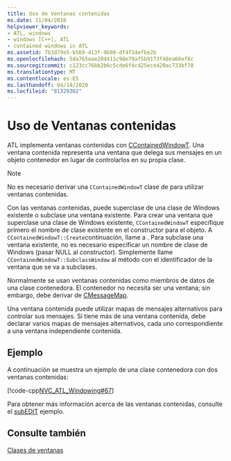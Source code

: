 ```yaml
---
title: Uso de Ventanas contenidas
ms.date: 11/04/2016
helpviewer_keywords:
- ATL, windows
- windows [C++], ATL
- contained windows in ATL
ms.assetid: 7b3d79e5-b569-413f-9b98-df4f14efbe2b
ms.openlocfilehash: 5da765eae28d411c98e79af5b9173f48ea66ef8c
ms.sourcegitcommit: c123cc76bb2b6c5cde6f4c425ece420ac733bf70
ms.translationtype: MT
ms.contentlocale: es-ES
ms.lasthandoff: 04/14/2020
ms.locfileid: "81329302"
---
```

# <a name="using-contained-windows"></a>Uso de Ventanas contenidas

ATL implementa ventanas contenidas con [CContainedWindowT](../atl/reference/ccontainedwindowt-class.md). Una ventana contenida representa una ventana que delega sus mensajes en un objeto contenedor en lugar de controlarlos en su propia clase.

> [!NOTE]
> No es necesario derivar una `CContainedWindowT` clase de para utilizar ventanas contenidas.

Con las ventanas contenidas, puede superclase de una clase de Windows existente o subclase una ventana existente. Para crear una ventana que superclase una clase de Windows existente, `CContainedWindowT` especifique primero el nombre de clase existente en el constructor para el objeto. A `CContainedWindowT::Create`continuación, llame a . Para subclase una ventana existente, no es necesario especificar un nombre de clase de Windows (pasar NULL al constructor). Simplemente llame `CContainedWindowT::SubclassWindow` al método con el identificador de la ventana que se va a subclases.

Normalmente se usan ventanas contenidas como miembros de datos de una clase contenedora. El contenedor no necesita ser una ventana; sin embargo, debe derivar de [CMessageMap](../atl/reference/cmessagemap-class.md).

Una ventana contenida puede utilizar mapas de mensajes alternativos para controlar sus mensajes. Si tiene más de una ventana contenida, debe declarar varios mapas de mensajes alternativos, cada uno correspondiente a una ventana independiente contenida.

## <a name="example"></a>Ejemplo

A continuación se muestra un ejemplo de una clase contenedora con dos ventanas contenidas:

[!code-cpp[NVC_ATL_Windowing#67](../atl/codesnippet/cpp/using-contained-windows_1.h)]

Para obtener más información acerca de las ventanas contenidas, consulte el [subEDIT](https://github.com/Microsoft/VCSamples/tree/master/VC2008Samples/ATL/Controls/SubEdit) ejemplo.

## <a name="see-also"></a>Consulte también

[Clases de ventanas](../atl/atl-window-classes.md)
